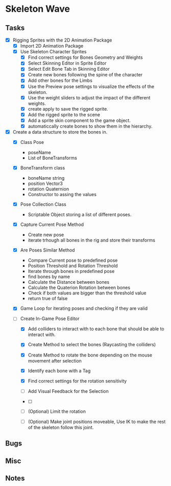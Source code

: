# Skeleton Wave


## Tasks

- [x] Rigging Sprites with the 2D Animation Package
	- [x] Import 2D Animation Package
	- [x] Use Skeleton Character Sprites
		- [x] Find correct settings for Bones Geometry and Weights
		- [x] Select Skinning Editor in Sprite Editor
		- [x] Select Edit Bone Tab in Skinning Editor
		- [x] Create new bones following the spine of the character
		- [x] Add other bones for the Limbs
		- [x] Use the Preview pose settings to visualize the effects of the skeleton.
		- [x] Use the weight sliders to adjust the impact of the different weights.
		- [x] create apply to save the rigged sprite.
		- [x] Add the rigged sprite to the scene
		- [x] Add a sprite skin component to the game object.
		- [x] automaticcally create bones to show them in the hierarchy.		

- [x] Create a data structure to store the bones in.
	- [x] Class Pose
		- poseName
		- List of BoneTransforms 

	- [x] BoneTransform class
		- boneName string
		- position Vector3
		- rotation Quaternion
		- Constructor to assing the values
	- [x] Pose Collection Class
		- Scriptable Object storing a list of different poses.
	- [x] Capture Current Pose Method
		- Create new pose
		- iterate trhough all bones in the rig and store their transforms
	- [x] Are Poses Similar Method
		- Compare Current pose to predefined pose
		- Position Threshold and Rotation Threshold
		- Iterate through bones in predefined pose
		- find bones by name
		- Calculate the Distance between bones
		- Calculate the Quaterion Rotation between bones
		- Check if both values are bigger than the threshold value
		- return true of false
	- [x] Game Loop for iterating poses and checking if they are valid
	- [ ] Create In-Game Pose Editor
		- [x] Add colliders to interact with to each bone that should be able to interact with.
		- [x] Create Method to select the bones (Raycasting the colliders)
		- [x] Create Method to rotate the bone depending on the mouse movement after selection
		- [x] Identify each bone with a Tag
		- [x] Find correct settings for the rotation sensitivity
		- [ ] Add Visual Feedback for the Selection
		- [ ] 
		- [ ] (Optional) Limit the rotation
		- [ ] (Optional) Make joint positions moveable, Use IK to make the rest of the skeleton follow this joint.
		
	

## Bugs

## Misc

## Notes
